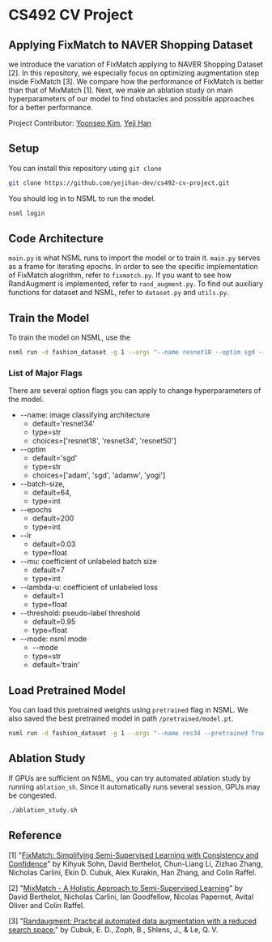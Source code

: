 # CS492 CV Project
## Applying FixMatch to NAVER Shopping Dataset

we introduce the variation of FixMatch applying to NAVER Shopping Dataset [2]. In this repository, we especially focus on optimizing augmentation step inside FixMatch [3]. We compare how the performance of FixMatch is better than that of MixMatch [1]. Next, we make an ablation study on main hyperparameters of our model to find obstacles and possible approaches for a better performance.


Project Contributor: [Yoonseo Kim](https://github.com/myoons), [Yeji Han](https://github.com/yejihan-dev)


## Setup
You can install this repository using ```git clone``` 
```bash
git clone https://github.com/yejihan-dev/cs492-cv-project.git
```

You should log in to NSML to run the model.
```bash
nsml login
```

## Code Architecture
`main.py` is what NSML runs to import the model or to train it. `main.py` serves as a frame for iterating epochs. In order to see the specific implementation of FixMatch alogrithm, refer to `fixmatch.py`. If you want to see how RandAugment is implemented, refer to `rand_augment.py`. To find out auxiliary functions for dataset and NSML, refer to `dataset.py` and `utils.py`.


## Train the Model
To train the model on NSML, use the
```bash
nsml run -d fashion_dataset -g 1 --args "--name resnet18 --optim sgd --batch-size 64 --epoch 200 --mu 7 --lambda-u 1 --threshold 0.95"
```

### List of Major Flags
There are several option flags you can apply to change hyperparameters of the model.
- --name: image classifying architecture
    - default='resnet34'
    - type=str
    - choices=['resnet18', 'resnet34', 'resnet50']
- --optim
    - default='sgd'
    - type=str
    - choices=['adam', 'sgd', 'adamw', 'yogi']
- --batch-size, 
    - default=64, 
    - type=int
- --epochs
    - default=200
    - type=int
- --lr
    - default=0.03
    - type=float
- --mu: coefficient of unlabeled batch size
    - default=7
    - type=int
- --lambda-u: coefficient of unlabeled loss
    - default=1
    - type=float
- --threshold: pseudo-label threshold
    - default=0.95
    - type=float
- --mode: nsml mode
    - --mode
    - type=str
    - default='train'

## Load Pretrained Model
You can load this pretrained weights using `pretrained` flag in NSML. We also saved the best pretrained model in path `/pretrained/model.pt`.

```bash
nsml run -d fashion_dataset -g 1 --args "--name res34 --pretrained True"
```

## Ablation Study
If GPUs are sufficient on NSML, you can try automated ablation study by running `ablation_sh`. Since it automatically runs several session, GPUs may be congested.

```bash
./ablation_study.sh
```

## Reference
[1] "[FixMatch: Simplifying Semi-Supervised Learning with Consistency and Confidence](https://arxiv.org/abs/2001.07685)" by Kihyuk Sohn, David Berthelot, Chun-Liang Li, Zizhao Zhang, Nicholas Carlini, Ekin D. Cubuk, Alex Kurakin, Han Zhang, and Colin Raffel.

[2] "[MixMatch - A Holistic Approach to Semi-Supervised Learning](https://arxiv.org/abs/1905.02249)" by David Berthelot, Nicholas Carlini, Ian Goodfellow, Nicolas Papernot, Avital Oliver and Colin Raffel.

[3] "[Randaugment: Practical automated data augmentation with a reduced search space.](https://openaccess.thecvf.com/content_CVPRW_2020/papers/w40/Cubuk_Randaugment_Practical_Automated_Data_Augmentation_With_a_Reduced_Search_Space_CVPRW_2020_paper.pdf)" by Cubuk, E. D., Zoph, B., Shlens, J., & Le, Q. V.